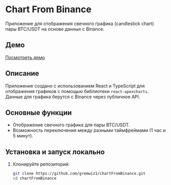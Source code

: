 # Chart From Binance

Приложение для отображения свечного графика (candlestick chart) пары BTC/USDT на основе данных с Binance.

## Демо

[Посмотреть демо](https://gremwiz1.github.io/chartFromBinance/)

## Описание

Приложение создано с использованием React и TypeScript для отображения графиков с помощью библиотеки `react-apexcharts`. Данные для графика берутся с Binance через публичное API.

## Основные функции

- Отображение свечного графика для пары BTC/USDT.
- Возможность переключения между разными таймфреймами (1 час и 5 минут).

## Установка и запуск локально

1. Клонируйте репозиторий:

   ```bash
   git clone https://github.com/gremwiz1/chartFromBinance.git
   cd chartFromBinance
